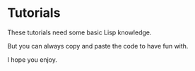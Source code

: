 # Tutorials

These tutorials need some basic Lisp knowledge.

But you can always copy and paste the code to have fun with.

I hope you enjoy.

